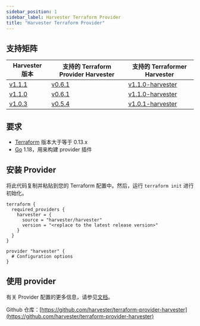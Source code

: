 ```yaml
---
sidebar_position: 1
sidebar_label: Harvester Terraform Provider
title: "Harvester Terraform Provider"
---
```


## 支持矩阵

| Harvester 版本 | 支持的 Terraform Provider Harvester                                                        | 支持的 Terraformer Harvester |
| -------------------------------------------------------------------- |-----------------------------------------------------------------------------------------| ------------------------------------------------------------------------------------------ |
| [v1.1.1](https://github.com/harvester/harvester/releases/tag/v1.1.1) | [v0.6.1](https://github.com/harvester/terraform-provider-harvester/releases/tag/v0.6.1) | [v1.1.0-harvester](https://github.com/harvester/terraformer/releases/tag/v1.1.0-harvester) |
| [v1.1.0](https://github.com/harvester/harvester/releases/tag/v1.1.0) | [v0.6.1](https://github.com/harvester/terraform-provider-harvester/releases/tag/v0.6.1) | [v1.1.0-harvester](https://github.com/harvester/terraformer/releases/tag/v1.1.0-harvester) |
| [v1.0.3](https://github.com/harvester/harvester/releases/tag/v1.0.3) | [v0.5.4](https://github.com/harvester/terraform-provider-harvester/releases/tag/v0.5.4) | [v1.0.1-harvester](https://github.com/harvester/terraformer/releases/tag/v1.0.1-harvester) |

## 要求

- [Terraform](https://www.terraform.io/downloads.html) 版本大于等于 0.13.x
- [Go](https://golang.org/doc/install) 1.18，用来构建 provider 插件

## 安装 Provider

将此代码复制并粘贴到您的 Terraform 配置中。然后，运行 `terraform init` 进行初始化。
```hcl
terraform {
  required_providers {
    harvester = {
      source = "harvester/harvester"
      version = "<replace to the latest release version>"
    }
  }
}

provider "harvester" {
  # Configuration options
}
```

## 使用 provider

有关 Provider 配置的更多信息，请参见[文档](https://registry.terraform.io/providers/harvester/harvester/latest/docs)。

Github 仓库：[https://github.com/harvester/terraform-provider-harvester](https://github.com/harvester/terraform-provider-harvester)